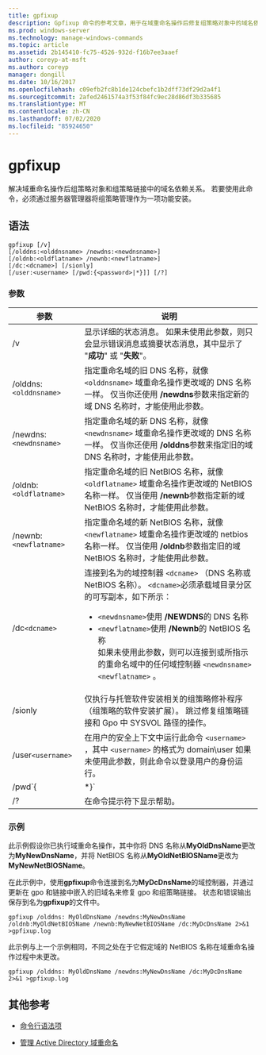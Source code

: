 ```yaml
---
title: gpfixup
description: Gpfixup 命令的参考文章，用于在域重命名操作后修复组策略对象中的域名依赖关系和组策略链接。
ms.prod: windows-server
ms.technology: manage-windows-commands
ms.topic: article
ms.assetid: 2b145410-fc75-4526-932d-f16b7ee3aaef
author: coreyp-at-msft
ms.author: coreyp
manager: dongill
ms.date: 10/16/2017
ms.openlocfilehash: c09efb2fc8b1de124cbefc1b2dff73df29d2a4f1
ms.sourcegitcommit: 2afed2461574a3f53f84fc9ec28d86df3b335685
ms.translationtype: MT
ms.contentlocale: zh-CN
ms.lasthandoff: 07/02/2020
ms.locfileid: "85924650"
---
```

# <a name="gpfixup"></a>gpfixup

解决域重命名操作后组策略对象和组策略链接中的域名依赖关系。 若要使用此命令，必须通过服务器管理器将组策略管理作为一项功能安装。

## <a name="syntax"></a>语法

```
gpfixup [/v]
[/olddns:<olddnsname> /newdns:<newdnsname>]
[/oldnb:<oldflatname> /newnb:<newflatname>]
[/dc:<dcname>] [/sionly]
[/user:<username> [/pwd:{<password>|*}]] [/?]
```

### <a name="parameters"></a>参数

| 参数 | 说明 |
| --------- |------------ |
| /v | 显示详细的状态消息。 如果未使用此参数，则只会显示错误消息或摘要状态消息，其中显示了 "**成功**" 或 "**失败**"。 |
| /olddns:`<olddnsname>` | 指定重命名域的旧 DNS 名称，就像 `<olddnsname>` 域重命名操作更改域的 DNS 名称一样。 仅当你还使用 **/newdns**参数来指定新的域 DNS 名称时，才能使用此参数。 |
| /newdns:`<newdnsname>` | 指定重命名域的新 DNS 名称，就像 `<newdnsname>` 域重命名操作更改域的 DNS 名称一样。 仅当你还使用 **/olddns**参数来指定旧的域 DNS 名称时，才能使用此参数。 |
| /oldnb:`<oldflatname>` | 指定重命名域的旧 NetBIOS 名称，就像 `<oldflatname>` 域重命名操作更改域的 NetBIOS 名称一样。 仅当使用 **/newnb**参数指定新的域 NetBIOS 名称时，才能使用此参数。 |
| /newnb:`<newflatname>` | 指定重命名域的新 NetBIOS 名称，就像 `<newflatname>` 域重命名操作更改域的 netbios 名称一样。 仅当使用 **/oldnb**参数指定旧的域 NetBIOS 名称时，才能使用此参数。 |
| /dc`<dcname>` | 连接到名为的域控制器 `<dcname>` （DNS 名称或 NetBIOS 名称）。 `<dcname>`必须承载域目录分区的可写副本，如下所示：<ul><li>`<newdnsname>`使用 **/NEWDNS**的 DNS 名称</li><li>`<newflatname>`使用 **/Newnb**的 NetBIOS 名称</br>如果未使用此参数，则可以连接到或所指示的重命名域中的任何域控制器 `<newdnsname>` `<newflatname>` 。</li></ul> |
| /sionly | 仅执行与托管软件安装相关的组策略修补程序（组策略的软件安装扩展）。 跳过修复组策略链接和 Gpo 中 SYSVOL 路径的操作。 |
| /user`<username>` |在用户的安全上下文中运行此命令 `<username>` ，其中 `<username>` 的格式为 domain\user 如果未使用此参数，则此命令以登录用户的身份运行。 |
| /pwd`{<password> | *}` | 指定用户的密码。 |
| /? | 在命令提示符下显示帮助。 |

### <a name="examples"></a>示例

此示例假设你已执行域重命名操作，其中你将 DNS 名称从**MyOldDnsName**更改为**MyNewDnsName**，并将 NetBIOS 名称从**MyOldNetBIOSName**更改为**MyNewNetBIOSName**。

在此示例中，使用**gpfixup**命令连接到名为**MyDcDnsName**的域控制器，并通过更新在 gpo 和链接中嵌入的旧域名来修复 gpo 和组策略链接。 状态和错误输出保存到名为**gpfixup**的文件中。

```
gpfixup /olddns: MyOldDnsName /newdns:MyNewDnsName /oldnb:MyOldNetBIOSName /newnb:MyNewNetBIOSName /dc:MyDcDnsName 2>&1 >gpfixup.log
```

此示例与上一个示例相同，不同之处在于它假定域的 NetBIOS 名称在域重命名操作过程中未更改。

```
gpfixup /olddns: MyOldDnsName /newdns:MyNewDnsName /dc:MyDcDnsName 2>&1 >gpfixup.log
```

## <a name="additional-references"></a>其他参考

- [命令行语法项](command-line-syntax-key.md)

- [管理 Active Directory 域重命名](https://docs.microsoft.com/previous-versions/windows/it-pro/windows-server-2008-R2-and-2008/cc794869(v=ws.10))
